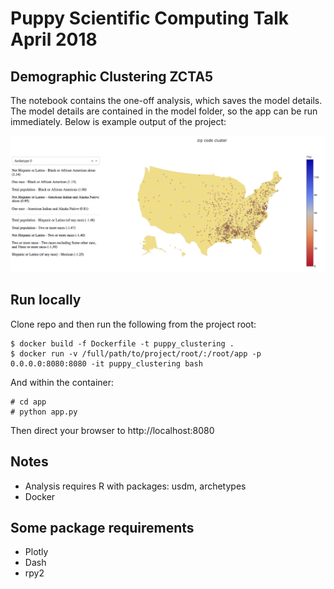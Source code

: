 # Puppy Scientific Computing Talk April 2018
## Demographic Clustering ZCTA5

The notebook contains the one-off analysis, which saves the model details.
The model details are contained in the model folder, so the app
can be run immediately. Below is example output of the project:

![Demo App](images/demo_app.png)

## Run locally

Clone repo and then run the following from the project root:

```
$ docker build -f Dockerfile -t puppy_clustering .
$ docker run -v /full/path/to/project/root/:/root/app -p 0.0.0.0:8080:8080 -it puppy_clustering bash
```
And within the container:
```
# cd app
# python app.py
```

Then direct your browser to http://localhost:8080

## Notes

* Analysis requires R with packages: usdm, archetypes
* Docker

## Some package requirements
* Plotly
* Dash
* rpy2 

